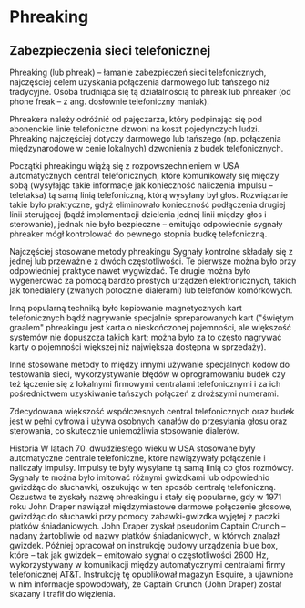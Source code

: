 # Phreaking
Zabezpieczenia sieci telefonicznej
-
Phreaking (lub phreak) – łamanie zabezpieczeń sieci telefonicznych, najczęściej celem uzyskania połączenia darmowego lub tańszego niż tradycyjne. Osoba trudniąca się tą działalnością to phreak lub phreaker (od phone freak – z ang. dosłownie telefoniczny maniak).

Phreakera należy odróżnić od pajęczarza, który podpinając się pod abonenckie linie telefoniczne dzwoni na koszt pojedynczych ludzi. Phreaking najczęściej dotyczy darmowego lub tańszego (np. połączenia międzynarodowe w cenie lokalnych) dzwonienia z budek telefonicznych.

Początki phreakingu wiążą się z rozpowszechnieniem w USA automatycznych central telefonicznych, które komunikowały się między sobą (wysyłając takie informacje jak konieczność naliczenia impulsu – teletaksa) tą samą linią telefoniczną, którą wysyłany był głos. Rozwiązanie takie było praktyczne, gdyż eliminowało konieczność podłączenia drugiej linii sterującej (bądź implementacji dzielenia jednej linii między głos i sterowanie), jednak nie było bezpieczne – emitując odpowiednie sygnały phreaker mógł kontrolować do pewnego stopnia budkę telefoniczną.

Najczęściej stosowane metody phreakingu
Sygnały kontrolne składały się z jednej lub przeważnie z dwóch częstotliwości. Te pierwsze można było przy odpowiedniej praktyce nawet wygwizdać. Te drugie można było wygenerować za pomocą bardzo prostych urządzeń elektronicznych, takich jak tonedialery (zwanych potocznie dialerami) lub telefonów komórkowych.

Inną popularną techniką było kopiowanie magnetycznych kart telefonicznych bądź nagrywanie specjalnie spreparowanych kart ("świętym graalem" phreakingu jest karta o nieskończonej pojemności, ale większość systemów nie dopuszcza takich kart; można było za to często nagrywać karty o pojemności większej niż największa dostępna w sprzedaży).

Inne stosowane metody to między innymi używanie specjalnych kodów do testowania sieci, wykorzystywanie błędów w oprogramowaniu budek czy też łączenie się z lokalnymi firmowymi centralami telefonicznymi i za ich pośrednictwem uzyskiwanie tańszych połączeń z droższymi numerami.

Zdecydowana większość współczesnych central telefonicznych oraz budek jest w pełni cyfrowa i używa osobnych kanałów do przesyłania głosu oraz sterowania, co skutecznie uniemożliwia stosowanie dialerów.

Historia
W latach 70. dwudziestego wieku w USA stosowane były automatyczne centrale telefoniczne, które nawiązywały połączenie i naliczały impulsy. Impulsy te były wysyłane tą samą linią co głos rozmówcy. Sygnały te można było imitować różnymi gwizdkami lub odpowiednio gwiżdżąc do słuchawki, oszukując w ten sposób centralę telefoniczną. Oszustwa te zyskały nazwę phreakingu i stały się popularne, gdy w 1971 roku John Draper nawiązał międzymiastowe darmowe połączenie głosowe, gwiżdżąc do słuchawki przy pomocy zabawki-gwizdka wyjętej z paczki płatków śniadaniowych. John Draper zyskał pseudonim Captain Crunch – nadany żartobliwie od nazwy płatków śniadaniowych, w których znalazł gwizdek. Później opracował on instrukcję budowy urządzenia blue box, które – tak jak gwizdek – emitowało sygnał o częstotliwości 2600 Hz, wykorzystywany w komunikacji między automatycznymi centralami firmy telefonicznej AT&T. Instrukcję tę opublikował magazyn Esquire, a ujawnione w nim informacje spowodowały, że Captain Crunch (John Draper) został skazany i trafił do więzienia.
